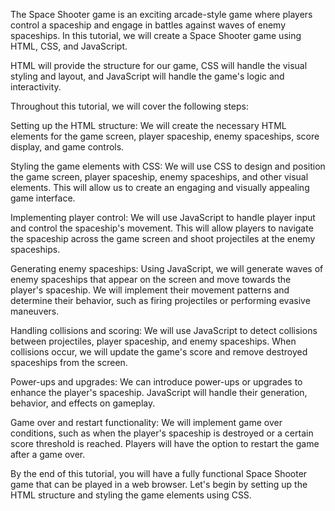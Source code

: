 The Space Shooter game is an exciting arcade-style game where players control a spaceship and engage in battles against waves of enemy spaceships. In this tutorial, we will create a Space Shooter game using HTML, CSS, and JavaScript.

HTML will provide the structure for our game, CSS will handle the visual styling and layout, and JavaScript will handle the game's logic and interactivity.

Throughout this tutorial, we will cover the following steps:

Setting up the HTML structure: We will create the necessary HTML elements for the game screen, player spaceship, enemy spaceships, score display, and game controls.

Styling the game elements with CSS: We will use CSS to design and position the game screen, player spaceship, enemy spaceships, and other visual elements. This will allow us to create an engaging and visually appealing game interface.

Implementing player control: We will use JavaScript to handle player input and control the spaceship's movement. This will allow players to navigate the spaceship across the game screen and shoot projectiles at the enemy spaceships.

Generating enemy spaceships: Using JavaScript, we will generate waves of enemy spaceships that appear on the screen and move towards the player's spaceship. We will implement their movement patterns and determine their behavior, such as firing projectiles or performing evasive maneuvers.

Handling collisions and scoring: We will use JavaScript to detect collisions between projectiles, player spaceship, and enemy spaceships. When collisions occur, we will update the game's score and remove destroyed spaceships from the screen.

Power-ups and upgrades: We can introduce power-ups or upgrades to enhance the player's spaceship. JavaScript will handle their generation, behavior, and effects on gameplay.

Game over and restart functionality: We will implement game over conditions, such as when the player's spaceship is destroyed or a certain score threshold is reached. Players will have the option to restart the game after a game over.

By the end of this tutorial, you will have a fully functional Space Shooter game that can be played in a web browser. Let's begin by setting up the HTML structure and styling the game elements using CSS.
